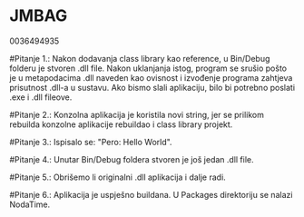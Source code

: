 # JMBAG
0036494935

#Pitanje 1.:
  Nakon dodavanja class library kao reference, u Bin/Debug folderu je stvoren .dll file. Nakon uklanjanja istog, program se srušio pošto je u metapodacima .dll naveden kao ovisnost i izvođenje programa zahtjeva prisutnost .dll-a u sustavu.
  Ako bismo slali aplikaciju, bilo bi potrebno poslati .exe i .dll fileove.
  
#Pitanje 2.:
  Konzolna aplikacija je koristila novi string, jer se prilikom rebuilda konzolne aplikacije rebuildao i class library projekt.

#Pitanje 3.:
  Ispisalo se: "Pero: Hello World".

#Pitanje 4.:
  Unutar Bin/Debug foldera stvoren je još jedan .dll file.

#Pitanje 5.:
  Obrišemo li originalni .dll aplikacija i dalje radi. 

#Pitanje 6.:
  Aplikacija je uspješno buildana. U Packages direktoriju se nalazi NodaTime. 
